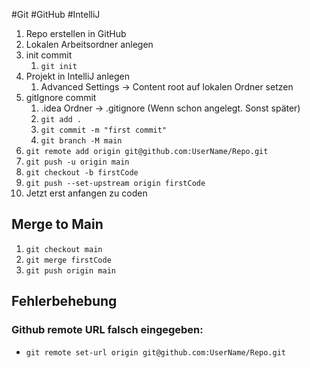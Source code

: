 #Git #GitHub #IntelliJ

1. Repo erstellen in GitHub
2. Lokalen Arbeitsordner anlegen
3. init commit
	1. `git init`
4. Projekt in IntelliJ anlegen
	1. Advanced Settings -> Content root auf lokalen Ordner setzen
5. gitIgnore commit
	1. .idea Ordner -> .gitignore (Wenn schon angelegt. Sonst später)
	2. `git add .`
	3. `git commit -m "first commit"`
	4. `git branch -M main`
6. `git remote add origin git@github.com:UserName/Repo.git`
7. `git push -u origin main`
8. `git checkout -b firstCode`
9. `git push --set-upstream origin firstCode`
10. Jetzt erst anfangen zu coden

## Merge to Main

1. `git checkout main`
2. `git merge firstCode`
3. `git push origin main`

## Fehlerbehebung

### Github remote URL falsch eingegeben:
- `git remote set-url origin git@github.com:UserName/Repo.git`
